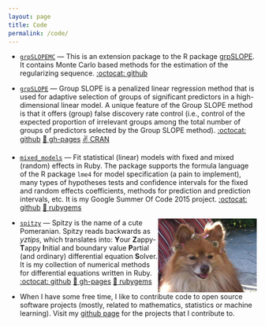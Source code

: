 ```yaml
---
layout: page
title: Code
permalink: /code/
---
```


* [`grpSLOPEMC`](https://github.com/agisga/grpSLOPEMC) &mdash; This is an extension package to the R package [grpSLOPE](https://cran.r-project.org/package=grpSLOPE). It contains Monte Carlo based methods for the estimation of the regularizing sequence. [:octocat: github](https://github.com/agisga/grpSLOPEMC)

* [`grpSLOPE`](https://github.com/agisga/grpSLOPE) &mdash; Group SLOPE is a penalized linear regression method that is used for adaptive selection of groups of significant predictors in a high-dimensional linear model. A unique feature of the Group SLOPE method is that it offers (group) false discovery rate control (i.e., control of the expected proportion of irrelevant groups among the total number of groups of predictors selected by the Group SLOPE method). [:octocat: github](https://github.com/agisga/grpSLOPE) [:page_facing_up: gh-pages](http://www.alexejgossmann.com/grpSLOPE/) [:v: CRAN](https://cran.r-project.org/web/packages/grpSLOPE/index.html)


* [`mixed_models`](https://github.com/agisga/mixed_models) &mdash; Fit statistical (linear) models with fixed and mixed (random) effects in Ruby. The package supports the formula language of the R package `lme4` for model specification (a pain to implement), many types of hypotheses tests and confidence intervals for the fixed and random effects coefficients, methods for prediction and prediction intervals, etc. It is my Google Summer Of Code 2015 project. [:octocat: github](https://github.com/agisga/mixed_models.git) [:gem: rubygems](https://rubygems.org/gems/mixed_models)

<img style="float: right;" src="/images/spitzy_small.jpg">

* [`spitzy`](https://github.com/agisga/spitzy) &mdash; Spitzy is the name of a cute Pomeranian. Spitzy reads backwards as *yztips*, which translates into: **Y**our **Z**appy-**T**appy **I**nitial and boundary value **P**artial (and ordinary) differential equation **S**olver.  It is my collection of numerical methods for differential equations written in Ruby. [:octocat: github](https://github.com/agisga/spitzy) [:page_facing_up: gh-pages](http://www.alexejgossmann.com/spitzy/) [:gem: rubygems](https://rubygems.org/gems/spitzy)

* When I have some free time, I like to contribute code to open source software projects (mostly, related to mathematics, statistics or machine learning). Visit my [github page](https://github.com/agisga) for the projects that I contribute to.
